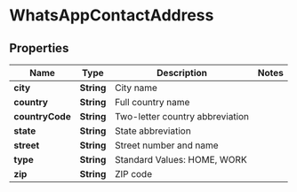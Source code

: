 

# WhatsAppContactAddress


## Properties

| Name | Type | Description | Notes |
|------------ | ------------- | ------------- | -------------|
|**city** | **String** | City name |  |
|**country** | **String** | Full country name |  |
|**countryCode** | **String** | Two-letter country abbreviation |  |
|**state** | **String** | State abbreviation |  |
|**street** | **String** | Street number and name |  |
|**type** | **String** | Standard Values: HOME, WORK |  |
|**zip** | **String** | ZIP code |  |



